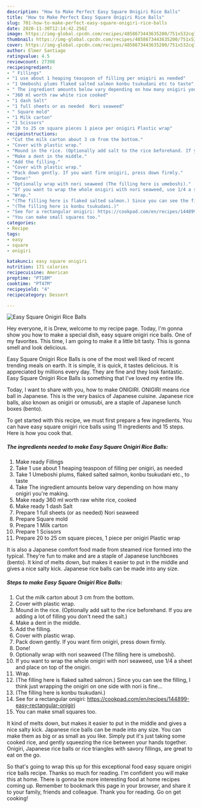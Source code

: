 ```yaml
---
description: "How to Make Perfect Easy Square Onigiri Rice Balls"
title: "How to Make Perfect Easy Square Onigiri Rice Balls"
slug: 701-how-to-make-perfect-easy-square-onigiri-rice-balls
date: 2020-11-30T12:14:42.256Z
image: https://img-global.cpcdn.com/recipes/4858673443635200/751x532cq70/easy-square-onigiri-rice-balls-recipe-main-photo.jpg
thumbnail: https://img-global.cpcdn.com/recipes/4858673443635200/751x532cq70/easy-square-onigiri-rice-balls-recipe-main-photo.jpg
cover: https://img-global.cpcdn.com/recipes/4858673443635200/751x532cq70/easy-square-onigiri-rice-balls-recipe-main-photo.jpg
author: Elmer Santiago
ratingvalue: 4.5
reviewcount: 27398
recipeingredient:
- " Fillings"
- "1 use about 1 heaping teaspoon of filling per onigiri as needed"
- "1 Umeboshi plums flaked salted salmon konbu tsukudani etc to taste"
- " The ingredient amounts below vary depending on how many onigiri youre making"
- "360 ml worth raw white rice cooked"
- "1 dash Salt"
- "1 full sheets or as needed  Nori seaweed"
- " Square mold"
- "1 Milk carton"
- "1 Scissors"
- "20 to 25 cm square pieces 1 piece per onigiri Plastic wrap"
recipeinstructions:
- "Cut the milk carton about 3 cm from the bottom."
- "Cover with plastic wrap."
- "Mound in the rice. (Optionally add salt to the rice beforehand. If you are adding a lot of filling you don&#39;t need the salt.)"
- "Make a dent in the middle."
- "Add the filling."
- "Cover with plastic wrap."
- "Pack down gently. If you want firm onigiri, press down firmly."
- "Done!"
- "Optionally wrap with nori seaweed (The filling here is umeboshi)."
- "If you want to wrap the whole onigiri with nori seaweed, use 1/4 a sheet and place on top of the onigiri."
- "Wrap."
- "(The filling here is flaked salted salmon.) Since you can see the filling, I think just wrapping the onigiri on one side with nori is fine..."
- "(The filling here is konbu tsukudani.)"
- "See for a rectangular onigiri: https://cookpad.com/en/recipes/144899-easy-rectangular-onigiri"
- "You can make small squares too."
categories:
- Recipe
tags:
- easy
- square
- onigiri

katakunci: easy square onigiri 
nutrition: 171 calories
recipecuisine: American
preptime: "PT18M"
cooktime: "PT47M"
recipeyield: "4"
recipecategory: Dessert

---
```



![Easy Square Onigiri Rice Balls](https://img-global.cpcdn.com/recipes/4858673443635200/751x532cq70/easy-square-onigiri-rice-balls-recipe-main-photo.jpg)

Hey everyone, it is Drew, welcome to my recipe page. Today, I'm gonna show you how to make a special dish, easy square onigiri rice balls. One of my favorites. This time, I am going to make it a little bit tasty. This is gonna smell and look delicious.

Easy Square Onigiri Rice Balls is one of the most well liked of recent trending meals on earth. It is simple, it is quick, it tastes delicious. It is appreciated by millions every day. They are fine and they look fantastic. Easy Square Onigiri Rice Balls is something that I've loved my entire life.

Today, I want to share with you, how to make ONIGIRI. ONIGIRI means rice ball in Japanese. This is the very basics of Japanese cuisine. Japanese rice balls, also known as onigiri or omusubi, are a staple of Japanese lunch boxes (bento).


To get started with this recipe, we must first prepare a few ingredients. You can have easy square onigiri rice balls using 11 ingredients and 15 steps. Here is how you cook that.

<!--inarticleads1-->

##### The ingredients needed to make Easy Square Onigiri Rice Balls:

1. Make ready  Fillings
1. Take 1 use about 1 heaping teaspoon of filling per onigiri, as needed
1. Take 1 Umeboshi plums, flaked salted salmon, konbu tsukudani etc., to taste
1. Take  The ingredient amounts below vary depending on how many onigiri you&#39;re making.
1. Make ready 360 ml worth raw white rice, cooked
1. Make ready 1 dash Salt
1. Prepare 1 full sheets (or as needed)  Nori seaweed
1. Prepare  Square mold
1. Prepare 1 Milk carton
1. Prepare 1 Scissors
1. Prepare 20 to 25 cm square pieces, 1 piece per onigiri Plastic wrap


It is also a Japanese comfort food made from steamed rice formed into the typical. They&#39;re fun to make and are a staple of Japanese lunchboxes (bento). It kind of melts down, but makes it easier to put in the middle and gives a nice salty kick. Japanese rice balls can be made into any size. 

<!--inarticleads2-->

##### Steps to make Easy Square Onigiri Rice Balls:

1. Cut the milk carton about 3 cm from the bottom.
1. Cover with plastic wrap.
1. Mound in the rice. (Optionally add salt to the rice beforehand. If you are adding a lot of filling you don&#39;t need the salt.)
1. Make a dent in the middle.
1. Add the filling.
1. Cover with plastic wrap.
1. Pack down gently. If you want firm onigiri, press down firmly.
1. Done!
1. Optionally wrap with nori seaweed (The filling here is umeboshi).
1. If you want to wrap the whole onigiri with nori seaweed, use 1/4 a sheet and place on top of the onigiri.
1. Wrap.
1. (The filling here is flaked salted salmon.) Since you can see the filling, I think just wrapping the onigiri on one side with nori is fine...
1. (The filling here is konbu tsukudani.)
1. See for a rectangular onigiri: https://cookpad.com/en/recipes/144899-easy-rectangular-onigiri
1. You can make small squares too.


It kind of melts down, but makes it easier to put in the middle and gives a nice salty kick. Japanese rice balls can be made into any size. You can make them as big or as small as you like. Simply put it&#39;s just taking some cooked rice, and gently squeezing the rice between your hands together. Onigiri, Japanese rice balls or rice triangles with savory fillings, are great to eat on the go. 

So that's going to wrap this up for this exceptional food easy square onigiri rice balls recipe. Thanks so much for reading. I'm confident you will make this at home. There is gonna be more interesting food at home recipes coming up. Remember to bookmark this page in your browser, and share it to your family, friends and colleague. Thank you for reading. Go on get cooking!
